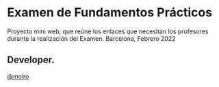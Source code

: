# Examen de Fundamentos Prácticos 
Proyecto mini web, que reúne los enlaces que necesitan los profesores durante la realización del Examen.
Barcelona, Febrero 2022 

## Developer. 
[@molro](https://github.com/molro/)
